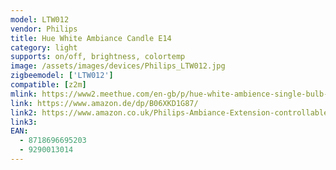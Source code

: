 ```yaml
---
model: LTW012
vendor: Philips
title: Hue White Ambiance Candle E14
category: light
supports: on/off, brightness, colortemp
image: /assets/images/devices/Philips_LTW012.jpg
zigbeemodel: ['LTW012']
compatible: [z2m]
mlink: https://www2.meethue.com/en-gb/p/hue-white-ambience-single-bulb-e14/8718696695203
link: https://www.amazon.de/dp/B06XKD1G87/
link2: https://www.amazon.co.uk/Philips-Ambiance-Extension-controllable-compatible/dp/B06XKD1G87/
link3: 
EAN: 
  - 8718696695203
  - 9290013014
---
```

